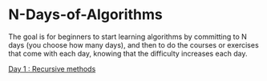 # N-Days-of-Algorithms
The goal is for beginners to start learning algorithms by committing to N days (you choose how many days), and then to do the courses or exercises that come with each day, knowing that the difficulty increases each day.


[Day 1 : Recursive methods](https://github.com/thejason1/N-Days-of-Algorithms/tree/main/Day1)
